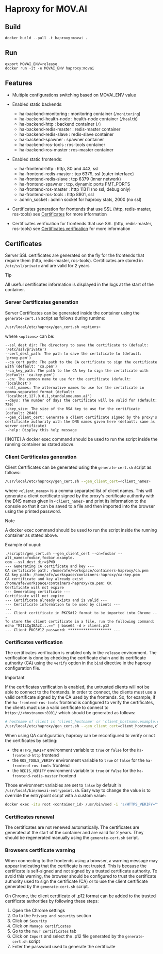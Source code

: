 # Haproxy for MOV.AI

## Build

    docker build --pull -t haproxy:movai .

## Run

    export MOVAI_ENV=release
    docker run -it -e MOVAI_ENV haproxy:movai

## Features
- Multiple configurations switching based on MOVAI_ENV value

- Enabled static backends:
    - ha-backend-monitoring : monitoring container (`/monitoring`)
    - ha-backend-health-node : health-node container (`/health`)
    - ha-backend-http : backend container (`/`)
    - ha-backend-redis-master : redis-master container
    - ha-backend-redis-slave : redis-slave container
    - ha-backend-spawner : spawner container
    - ha-backend-ros-tools : ros-tools container
    - ha-backend-ros-master : ros-master container


- Enabled static frontends:
  - ha-frontend-http : http, 80 and 443, ssl
  - ha-frontend-redis-master : tcp 6379, ssl (outer interface)
  - ha-frontend-redis-slave : tcp 6379 (inner network)
  - ha-frontend-spawner : tcp, dynamic ports FMT_PORTS
  - ha-frontend-ros-master : http 11311 (no ssl, debug only)
  - ha-frontend-ros-tools : http 8901, ssl
  - admin_socket : admin socket for haproxy stats, 2000 (no ssl)


- Certificates generation for frontends that use SSL (http, redis-master, ros-tools) see [Certificates](#certificates) for more information

- Certificates verification for frontends that use SSL (http, redis-master, ros-tools) see [Certificates verification](#certificates-verification) for more information

## Certificates

Server SSL certificates are generated on the fly for the frontends that require them (http, redis-master, ros-tools).
Certificates are stored in `/etc/ssl/private` and are valid for 2 years

> [!TIP]
> All useful certificates information is displayed in the logs at the start of the container.

### Server Certificates generation
Server Certificates can be generated inside the container using the `generate-cert.sh` script as follows during runtime:

```bash
/usr/local/etc/haproxy/gen_cert.sh <options>
```
where `<options>` can be:
```
--ssl_dest_dir: The directory to save the certificate to (default: '/etc/ssl/private')
--cert_dest_path: The path to save the certificate to (default: 'proxy.pem')
--ca_cert_path: The path to the CA certificate to sign the certificate with (default: 'ca.pem')
--ca_key_path: The path to the CA key to sign the certificate with (default: 'ca-key.pem')
--cn: The common name to use for the certificate (default: 'localhost')
--alt_names: The alternative names to use for the certificate in comma-separated format (default: 'localhost,127.0.0.1,standalone.mov.ai')
--days: The number of days the certificate will be valid for (default: 720)
--key_size: The size of the RSA key to use for the certificate (default: 2048)
--gen_client_cert: Generate a client certificate signed by the proxy's certificate authority with the DNS names given here (default: same as server certificate)
--help: Display this help message
```

  [!NOTE]
  A docker exec command should be used to run the script inside the running container as stated above.

### Client Certificates generation

Client Certificates can be generated using the `generate-cert.sh` script as follows:

```bash
/usr/local/etc/haproxy/gen_cert.sh --gen_client_cert=<client_names>
```
where `<client_names>` is a comma separated list of client names.
This will generate a client certificate signed by the proxy's certificate authority with the DNS names given in `<client_names>` and print its information to the console so that it can be saved to a file and then imported into the browser using the printed password.

> [!NOTE]
> A docker exec command should be used to run the script inside the running container as stated above.

Example of ouput:
```
./scripts/gen_cert.sh --gen_client_cert --cn=foobar --alt_names=foobar,foobar.example.
com --ssl_dest_dir=$PWD
--- Generating CA certificate and key ---
CA certificate path: /home/afe/workspace/containers-haproxy/ca.pem
CA key path: /home/afe/workspace/containers-haproxy/ca-key.pem
CA certificate and key already exist
/home/afe/workspace/containers-haproxy/ca.pem: OK
Certificate will not expire
--- Generating certificate ---
Certificate will not expire
--- Certificate already exists and is valid ---
--- Certificate information to be used by clients ---
...
--- Client certificate in PKCS#12 format to be imported into Chrome ---
To store the client certificate in a file, run the following command:
echo "MIILXgIBAzC...==" | base64 -d > client.p12
--- Client PKCS#12 password: ******************** ---
```

### Certificates verification

The certificates verification is enabled only in the `release` environment.
The verification is done by checking the certificate chain and its certificate authority (CA) using the `verify` option in the `bind` directive in the haproxy configuration file.

> [!IMPORTANT]
> If the certificates verification is enabled, the untrusted clients will not be able to connect to the frontends.
> In order to connect, the clients must use a valid certificate signed by the CA used by the frontends.
> So, for example, if the `ha-frontend-ros-tools` frontend is configured to verify the certificates, the clients must use a valid certificate to connect to `https://<hostname>:8901/` which should be generated as follows:
> ```bash
> # hostname of client is 'client_hostname' or 'client_hostname.example.com'
> /usr/local/etc/haproxy/gen_cert.sh --gen_client_cert=client_hostname,client_hostname.example.com
> ```

When using QA configuration, haproxy can be reconfigured to verify or not the certificates by setting:
- the `HTTPS_VERIFY` environment variable to `true` or `false` for the `ha-frontend-http` frontend
- the `ROS_TOOLS_VERIFY` environment variable to `true` or `false` for the `ha-frontend-ros-tools` frontend
- the `REDIS_VERIFY` environment variable to `true` or `false` for the `ha-frontend-redis-master` frontend

Those environment variables are set to `false` by default in `/usr/local/bin/movai-entrypoint.sh`.
Easy way to change the value is to override the entrypoint script with a custom value:
```bash
docker exec -itu root <container_id> /usr/bin/sed -i 's/HTTPS_VERIFY="false"/HTTPS_VERIFY="true"/' /usr/local/bin/movai-entrypoint.sh
```

### Certificates renewal

The certificates are not renewed automatically. The certificates are generated at the start of the container and are valid for 2 years.
They should be regenerated manually using the `generate-cert.sh` script.

### Browsers certificate warning

When connecting to the frontends using a browser, a warning message may appear indicating that the certificate is not trusted.
This is because the certificate is self-signed and not signed by a trusted certificate authority.
To avoid this warning, the browser should be configured to trust the certificate authority used to sign the certificate (CA) or to use the client certificate generated by the `generate-cert.sh` script.

On Chrome, the client certificate of .p12 format can be added to the trusted certificate authorities by following these steps:
1. Open the Chrome settings
2. Go to the `Privacy and security` section
3. Click on `Security`
4. Click on `Manage certificates`
5. Go to the `Your certificates` tab
6. Click on `Import` and select the .p12 file generated by the `generate-cert.sh` script
7. Enter the password used to generate the certificate


